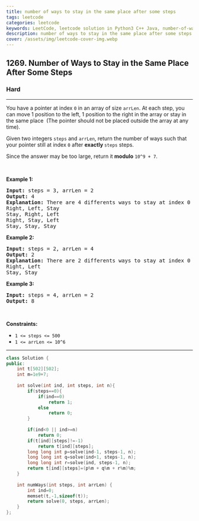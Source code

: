 ```yaml
---
title: number of ways to stay in the same place after some steps
tags: leetcode
categories: leetcode
keywords: LeetCode, leetcode solution in Python3 C++ Java, number-of-ways-to-stay-in-the-same-place-after-some-steps solution
description: number of ways to stay in the same place after some steps LeetCode Solution Explained
cover: /assets/img/leetcode-cover-img.webp
---
```





<h2>1269. Number of Ways to Stay in the Same Place After Some Steps</h2><h3>Hard</h3><hr><div><p>You have a pointer at index <code>0</code> in an array of size <code><font face="monospace">arrLen</font></code>. At each step, you can move 1 position to the left, 1 position to the right&nbsp;in the array or stay in the same place&nbsp; (The pointer should not be placed outside the array at any time).</p>

<p>Given two integers&nbsp;<code>steps</code> and <code>arrLen</code>, return the number of&nbsp;ways such that your pointer still at index <code>0</code> after <strong>exactly </strong><code><font face="monospace">steps</font></code>&nbsp;steps.</p>

<p>Since the answer&nbsp;may be too large,&nbsp;return it <strong>modulo</strong>&nbsp;<code>10^9 + 7</code>.</p>

<p>&nbsp;</p>
<p><strong>Example 1:</strong></p>

<pre><strong>Input:</strong> steps = 3, arrLen = 2
<strong>Output:</strong> 4
<strong>Explanation: </strong>There are 4 differents ways to stay at index 0 after 3 steps.
Right, Left, Stay
Stay, Right, Left
Right, Stay, Left
Stay, Stay, Stay
</pre>

<p><strong>Example 2:</strong></p>

<pre><strong>Input:</strong> steps = 2, arrLen = 4
<strong>Output:</strong> 2
<strong>Explanation:</strong> There are 2 differents ways to stay at index 0 after 2 steps
Right, Left
Stay, Stay
</pre>

<p><strong>Example 3:</strong></p>

<pre><strong>Input:</strong> steps = 4, arrLen = 2
<strong>Output:</strong> 8
</pre>

<p>&nbsp;</p>
<p><strong>Constraints:</strong></p>

<ul>
	<li><code>1 &lt;= steps &lt;= 500</code></li>
	<li><code>1 &lt;= arrLen&nbsp;&lt;= 10^6</code></li>
</ul>
</div>

---




```cpp
class Solution {
public:
    int t[502][502];
    int m=1e9+7;
    
    int solve(int ind, int steps, int n){
        if(steps==0){
            if(ind==0)
                return 1;
            else
                return 0;
        }
            
        if(ind<0 || ind>=n)
            return 0;
        if(t[ind][steps]!=-1)
            return t[ind][steps];
        long long int p=solve(ind-1, steps-1, n);
        long long int q=solve(ind+1, steps-1, n);
        long long int r=solve(ind, steps-1, n);
        return t[ind][steps]=(p%m + q%m + r%m)%m;
    }
    
    int numWays(int steps, int arrLen) {
        int ind=0;
        memset(t,-1,sizeof(t));
        return solve(0, steps, arrLen);
    }
};
```
